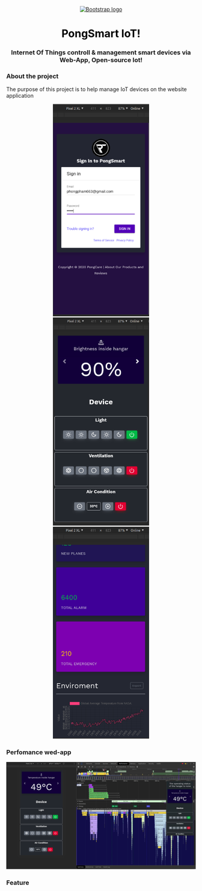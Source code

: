<p align="center">
  <a href="https://getbootstrap.com/">
    <img src="assets/images/logo/logo.png" alt="Bootstrap logo" width="100">
  </a>
</p>
<h1 align="center" style="color: black;" >PongSmart IoT!</h1>
<h3 align="center">
  Internet Of Things controll & management smart devices via Web-App, Open-source Iot! 
</h3>

### About the project

The purpose of this project is to help manage IoT devices on the website application

<p align="center">
  <img src="images/signin.png" width="256" hspace="4">
  <img src="images/home.png" width="256" hspace="4">
  <img src="images/statistical.png" width="256" hspace="4">
</p>

### Perfomance wed-app 

<div align=center>
  <img src="images/webApp.png">
</div>

### Feature
